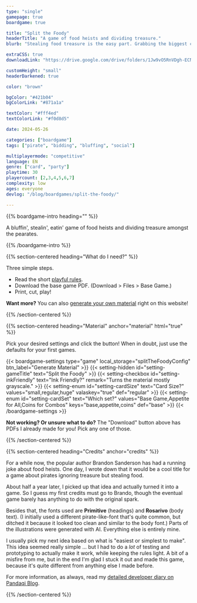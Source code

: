 ```yaml
---
type: "single"
gamepage: true
boardgame: true

title: "Split the Foody"
headerTitle: "A game of food heists and dividing treasure."
blurb: "Stealing food treasure is the easy part. Grabbing the biggest chunk when dividing the booty is tough---but also crucial to your success as a true pearate."

extraCSS: true
downloadLink: "https://drive.google.com/drive/folders/1Jw9vO5RnVDgh-ECN8NxMDVKeN9Uhfjjg"

customHeight: "small"
headerDarkened: true

color: "brown"

bgColor: "#421b04"
bgColorLink: "#871a1a"

textColor: "#fff4ed"
textColorLink: "#f0d8d5"

date: 2024-05-26

categories: ["boardgame"]
tags: ["pirate", "bidding", "bluffing", "social"]

multiplayermode: "competitive"
language: EN
genre: ["card", "party"]
playtime: 30
playercount: [2,3,4,5,6,7]
complexity: low
ages: everyone
devlog: "/blog/boardgames/split-the-foody/"

---
```


{{% boardgame-intro heading="" %}}

A bluffin', stealin', eatin' game of food heists and dividing treasure amongst the pearates.

{{% /boardgame-intro %}}

{{% section-centered heading="What do I need?" %}}

Three simple steps.
* Read the short [playful rules](rules).
* Download the base game PDF. (Download > Files > Base Game.)
* Print, cut, play!

**Want more?** You can also [generate your own material](#material) right on this website!

{{% /section-centered %}}

{{% section-centered heading="Material" anchor="material" html="true" %}}

<p>Pick your desired settings and click the button! When in doubt, just use the defaults for your first games.</p>

{{< boardgame-settings type="game" local_storage="splitTheFoodyConfig" btn_label="Generate Material" >}}
	{{< setting-hidden id="setting-gameTitle" text="Split the Foody" >}}
  {{< setting-checkbox id="setting-inkFriendly" text="Ink Friendly?" remark="Turns the material mostly grayscale." >}}
  {{< setting-enum id="setting-cardSize" text="Card Size?" values="small,regular,huge" valaskey="true" def="regular" >}}
  {{< setting-enum id="setting-cardSet" text="Which set?" values="Base Game,Appetite for All,Coins for Combos" keys="base,appetite,coins" def="base" >}}
{{< /boardgame-settings >}}

<p class="settings-remark"><strong>Not working? Or unsure what to do?</strong> The "Download" button above has PDFs I already made for you! Pick any one of those.</p>

{{% /section-centered %}}

{{% section-centered heading="Credits" anchor="credits" %}}

For a while now, the popular author Brandon Sanderson has had a running joke about food heists. One day, I wrote down that it would be a cool title for a game about pirates ignoring treasure but stealing food.

About half a year later, I picked up that idea and actually turned it into a game. So I guess my first credits must go to Brando, though the eventual game barely has anything to do with the original spark.

Besides that, the fonts used are **Primitive** (headings) and **Rosarivo** (body text). (I initially used a different pirate-like-font that's quite common, but ditched it because it looked too clean and similar to the body font.) Parts of the illustrations were generated with AI. Everything else is entirely mine.

I usually pick my next idea based on what is "easiest or simplest to make". This idea seemed really simple ... but I had to do a _lot_ of testing and prototyping to actually make it work, while keeping the rules light. A bit of a misfire from me, but in the end I'm glad I stuck it out and made this game, because it's quite different from anything else I made before.

For more information, as always, read my [detailed developer diary on Pandaqi Blog](/blog/boardgames/split-the-foody).

{{% /section-centered %}}